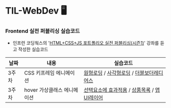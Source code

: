 # TIL-WebDev 🖥️


### Frontend 실전 퍼블리싱 실습코드
  - 인프런 코딩웍스의 '[HTML+CSS+JS 포트폴리오 실전 퍼블리싱(시즌1)](https://www.inflearn.com/course/%EC%9B%B9-%ED%8D%BC%EB%B8%94%EB%A6%AC%EC%8B%B1-%EC%9D%B4%EB%A1%A0-%EC%8B%A4%EC%A0%84/dashboard)' 강좌를 듣고 작성한 실습코드

|날짜|내용|실습코드|
|-------|--------------------------------|---------------------------------|
|3주차|CSS 키프레임 에니메이션|[원형로딩](https://github.com/HyunKyungHan/TIL-WebDev/tree/main/Circular%20Loading) / [사각형로딩](https://github.com/HyunKyungHan/TIL-WebDev/tree/main/Square%20Loading) / [더블보더레디어스](https://github.com/HyunKyungHan/TIL-WebDev/tree/main/Double%20Border%20Radius%20Animation)|
|3주차|hover 가상클래스 에니메이션|[선택요소에 효과적용](https://github.com/HyunKyungHan/TIL-WebDev/tree/main/hover_over%ED%95%9C%20%EB%A9%94%EB%89%B4%20%EC%99%B8%20%EB%82%98%EB%A8%B8%EC%A7%80%20%ED%9D%90%EB%A0%A4%EC%A7%80%EA%B2%8C ) / [상품목록](https://github.com/HyunKyungHan/TIL-WebDev/tree/main/hover_%EC%83%81%ED%92%88%EB%AA%A9%EB%A1%9D) / [앱UI레이어]()|
